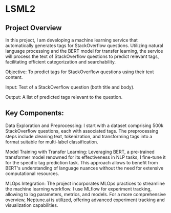 # LSML2

## Project Overview
In this project, I am developing a machine learning service that automatically generates tags for StackOverflow questions. Utilizing natural language processing and the BERT model for transfer learning, the service will process the text of StackOverflow questions to predict relevant tags, facilitating efficient categorization and searchability.

Objective: To predict tags for StackOverflow questions using their text content.

Input: Text of a StackOverflow question (both title and body).

Output: A list of predicted tags relevant to the question.

## Key Components:

Data Exploration and Preprocessing: I start with a dataset comprising 500k StackOverflow questions, each with associated tags. The preprocessing steps include cleaning text, tokenization, and transforming tags into a format suitable for multi-label classification.

Model Training with Transfer Learning: Leveraging BERT, a pre-trained transformer model renowned for its effectiveness in NLP tasks, I fine-tune it for the specific tag prediction task. This approach allows to benefit from BERT's understanding of language nuances without the need for extensive computational resources.

MLOps Integration: The project incorporates MLOps practices to streamline the machine learning workflow. I use MLflow for experiment tracking, allowing to log parameters, metrics, and models. For a more comprehensive overview, Neptune.ai is utilized, offering advanced experiment tracking and visualization capabilities.
